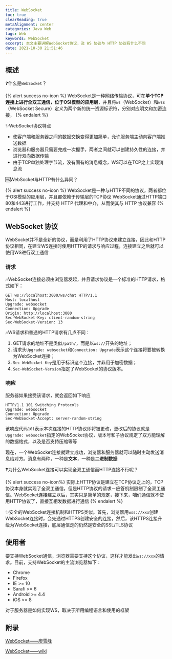 ```yaml
---
title: WebSocket
toc: true
clearReading: true
metaAlignment: center
categories: Java Web
tags: Web
keywords: WebSocket
excerpt: 本文主要讲解WebSocket协议，及 WS 协议与 HTTP 协议有什么不同
date: 2021-10-30 21:51:46
---
```

<!-- toc -->

## 概述

:question:什么是`WebSocket`？

{% alert success no-icon %}
WebSocket是一种网络传输协议，可在**单个TCP连接上进行全双工通信，位于OSI模型的应用层**，并且将`ws`（WebSocket）和`wss`（WebSocket Secure）定义为两个新的统一资源标识符，分别对应明文和加密连接，
{% endalert %}

:sparkles:WebSocket协议特点

- 使客户端和服务器之间的数据交换变得更加简单，允许服务端主动向客户端推送数据
- 浏览器和服务器只需要完成一次握手，两者之间就可以创建持久性的连接，并进行双向数据传输
- 由于TCP单独处理字节流，没有固有的消息概念，WS可以在TCP之上实现消息流

:vs:WebSocket与HTTP有什么异同？

{% alert success no-icon %}
WebSocket是一种与HTTP不同的协议，两者都位于OSI模型的应用层，并且都依赖于传输层的TCP协议
WebSocket通过HTTP端口80和443进行工作，并支持 HTTP 代理和中介，从而使其与 HTTP 协议兼容
{% endalert %}

## WebSocket 协议

WebSocket并不是全新的协议，而是利用了HTTP协议来建立连接，因此和HTTP协议相同，在建立WS连接时使用HTTP的请求与响应过程，连接建立之后就可以使用WS进行双工通信

### 请求
:notes:WebSocket连接必须由浏览器发起，并且请求协议是一个标准的HTTP请求，格式如下：

```http
GET ws://localhost:3000/ws/chat HTTP/1.1
Host: localhost
Upgrade: websocket
Connection: Upgrade
Origin: http://localhost:3000
Sec-WebSocket-Key: client-random-string
Sec-WebSocket-Version: 13
```

:notes:WS请求和普通的HTTP请求有几点不同：

1. GET请求的地址不是类似`/path/`，而是以`ws://`开头的地址；
2. 请求头`Upgrade: websocket`和`Connection: Upgrade`表示这个连接将要被转换为WebSocket连接；
3. `Sec-WebSocket-Key`是用于标识这个连接，并非用于加密数据；
4. `Sec-WebSocket-Version`指定了WebSocket的协议版本。

### 响应
服务器如果接受该请求，就会返回如下响应

```http
HTTP/1.1 101 Switching Protocols
Upgrade: websocket
Connection: Upgrade
Sec-WebSocket-Accept: server-random-string
```

该响应代码`101`表示本次连接的HTTP协议即将被更改，更改后的协议就是`Upgrade: websocket`指定的WebSocket协议，版本号和子协议规定了双方能理解的数据格式，以及是否支持压缩等等

现在，一个WebSocket连接就建立成功，浏览器和服务器就可以随时主动发送消息给对方。消息有两种，一种是**文本**，一种是**二进制数据**

:question:为什么WebSocket连接可以实现全双工通信而HTTP连接不行呢？

{% alert success no-icon%}
实际上HTTP协议是建立在TCP协议之上的，TCP协议本身就实现了全双工通信，但是HTTP协议的请求－应答机制限制了全双工通信。WebSocket连接建立以后，其实只是简单的规定，接下来，咱们通信就不使用HTTP协议了，直接互相发数据进行通信
{% endalert %}

:sparkles:安全的WebSocket连接机制和HTTPS类似。首先，浏览器用`wss://xxx`创建WebSocket连接时，会先通过HTTPS创建安全的连接，然后，该HTTPS连接升级为WebSocket连接，底层通信走的仍然是安全的SSL/TLS协议

## 使用者

要支持WebSocket通信，浏览器需要支持这个协议，这样才能发出`ws://xxx`的请求。目前，支持WebSocket的主流浏览器如下：
- Chrome
- Firefox
- IE >= 10
- Sarafi >= 6
- Android >= 4.4
- iOS >= 8

对于服务器是如何实现WS，取决于所用编程语言和使用的框架
## 附录

[WebSocket——廖雪峰](https://www.liaoxuefeng.com/wiki/1022910821149312/1103303693824096)

[WebSocket——wiki](https://zh.wikipedia.org/wiki/WebSocket)